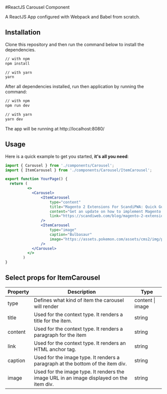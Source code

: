 #ReactJS Carousel Component

A ReactJS App configured with Webpack and Babel from scratch.

## Installation

Clone this repository and then run the command below to install the dependencies.

```sh
// with npm
npm install

// with yarn
yarn
```

After all dependencies installed, run then application by running the command:

```sh
// with npm
npm run dev

// with yarn
yarn dev
```

The app will be running at http://localhost:8080/

## Usage

Here is a quick example to get you started, **it's all you need**:

```jsx
import { Carousel } from './components/Carousel';
import { ItemCarousel } from './components/Carousel/ItemCarousel';

export function YourPage() {
  return (
          <>
            <Carousel>
                <ItemCarousel
                    type="content"
                    title="Magento 2 Extensions For ScandiPWA: Quick Guide"
                    content="Get an update on how to implement Magento extensions in a ScandiPWA project. Learn about the difference between using a new vs existing extension."
                    link="https://scandiweb.com/blog/magento-2-extensions-for-scandipwa-quick-guide/"
                />
                <ItemCarousel
                    type="image"
                    caption="Bulbasaur"
                    image="https://assets.pokemon.com/assets/cms2/img/pokedex/detail/001.png"
                />
            </Carousel>
          </>
        )
}
```

## Select props for ItemCarousel

 <table>
    <thead>
      <tr>
        <th>Property</th>
        <th>Description</th>
        <th>Type</th>
      </tr>
    </thead>
    <tbody>
        <tr>
            <td>type</td>
            <td>Defines what kind of item the carousel will render</td>
            <td>content | image</td>
        </tr>
        <tr>
           <td>title</td>
           <td>Used for the context type. It renders a title for the item.</td>
           <td>string</td>
        </tr>
        <tr>
           <td>content</td>
           <td>Used for the context type. It renders a paragraph for the item</td>
           <td>string</td>
        </tr>
        <tr>
           <td>link</td>
           <td>Used for the context type. It renders an HTML anchor tag.</td>
           <td>string</td>
        </tr>
        <tr>
           <td>caption</td>
           <td>Used for the image type. It renders a paragraph at the bottom of the item div.</td>
           <td>string</td>
        </tr>
        <tr>
           <td>image</td>
           <td>Used for the image type. It renders the image URL in an image displayed on the item div.</td>
           <td>string</td>
        </tr>
    </tbody>
  </table>

